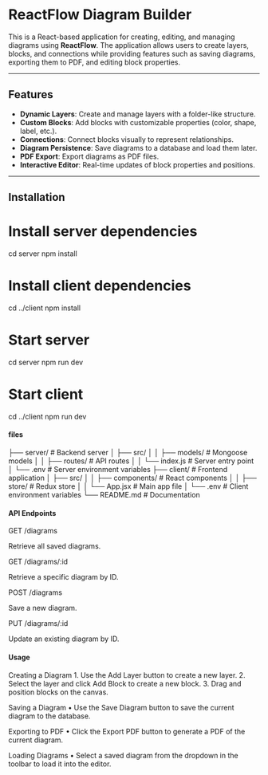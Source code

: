 # ReactFlow Diagram Builder

This is a React-based application for creating, editing, and managing diagrams using **ReactFlow**. The application allows users to create layers, blocks, and connections while providing features such as saving diagrams, exporting them to PDF, and editing block properties.

---

## Features

- **Dynamic Layers**: Create and manage layers with a folder-like structure.
- **Custom Blocks**: Add blocks with customizable properties (color, shape, label, etc.).
- **Connections**: Connect blocks visually to represent relationships.
- **Diagram Persistence**: Save diagrams to a database and load them later.
- **PDF Export**: Export diagrams as PDF files.
- **Interactive Editor**: Real-time updates of block properties and positions.

---

## Installation
# Install server dependencies
cd server
npm install

# Install client dependencies
cd ../client
npm install

# Start server
cd server
npm run dev

# Start client
cd ../client
npm run dev

#### files
├── server/                 # Backend server
│   ├── src/
│   │   ├── models/         # Mongoose models
│   │   ├── routes/         # API routes
│   │   └── index.js        # Server entry point
│   └── .env                # Server environment variables
├── client/                 # Frontend application
│   ├── src/
│   │   ├── components/     # React components
│   │   ├── store/          # Redux store
│   │   └── App.jsx         # Main app file
│   └── .env                # Client environment variables
└── README.md               # Documentation


#### API Endpoints

GET /diagrams

Retrieve all saved diagrams.

GET /diagrams/:id

Retrieve a specific diagram by ID.

POST /diagrams

Save a new diagram.

PUT /diagrams/:id

Update an existing diagram by ID.


#### Usage

Creating a Diagram
	1.	Use the Add Layer button to create a new layer.
	2.	Select the layer and click Add Block to create a new block.
	3.	Drag and position blocks on the canvas.

Saving a Diagram
	•	Use the Save Diagram button to save the current diagram to the database.

Exporting to PDF
	•	Click the Export PDF button to generate a PDF of the current diagram.

Loading Diagrams
	•	Select a saved diagram from the dropdown in the toolbar to load it into the editor.
